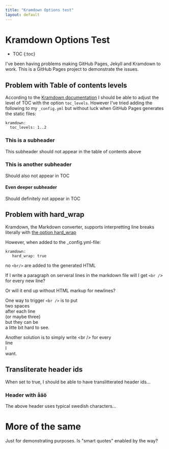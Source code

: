 ```yaml
---
title: "Kramdown Options test"
layout: default
---
```


# Kramdown Options Test

* TOC
{:toc}

I've been having problems making GitHub Pages, Jekyll and Kramdown to work. This is a GitHub Pages project to demonstrate the issues.

## Problem with Table of contents levels
According to the [Kramdown documentation](http://kramdown.gettalong.org/options.html#option-toc-levels) I should be able to adjust the level of TOC with the option `toc_levels`.
However I've tried adding the following to my `_config.yml` but without luck when GitHub Pages generates the static files:

```
kramdown:
  toc_levels: 1..2
``` 

### This is a subheader
This subheader should not appear in the table of contents above

### This is another subheader
Should also not appear in TOC

#### Even deeper subheader
Should definitely not appear in TOC

## Problem with hard_wrap

Kramdown, the Markdown converter, supports interpretting line breaks literally with [the option hard_wrap](http://kramdown.gettalong.org/options.html#option-hard-wrap)

However, when added to the _config.yml-file:

    kramdown:
       hard_wrap: true

no `<br/>` are added to the generated HTML

If I write a paragraph
on serveral lines
in the markdown file
will I get `<br /`>
for every new line?

Or will it end up without HTML markup for newlines?

One way to trigger `<br />` is to put  
two spaces  
after each line  
(or maybe three)   
but they can be  
a litte bit hard to see.

Another solution is to simply write \<br /> for every <br />
line <br />
I <br/>
want.

## Transliterate header ids

When set to true, I should be able to have translitterated header ids...

### Header with åäö 

The above header uses typical swedish characters...

# More of the same 
Just for demonstrating purposes. Is "smart quotes" enabled by the way?
